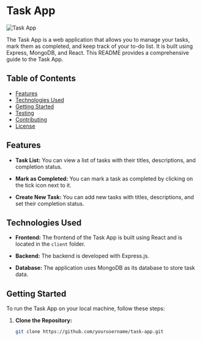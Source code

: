 # Task App

![Task App](task-app-screenshot.png)

The Task App is a web application that allows you to manage your tasks, mark them as completed, and keep track of your to-do list. It is built using Express, MongoDB, and React. This README provides a comprehensive guide to the Task App.

## Table of Contents

- [Features](#features)
- [Technologies Used](#technologies-used)
- [Getting Started](#getting-started)
- [Testing](#testing)
- [Contributing](#contributing)
- [License](#license)

## Features

- **Task List:** You can view a list of tasks with their titles, descriptions, and completion status.

- **Mark as Completed:** You can mark a task as completed by clicking on the tick icon next to it.

- **Create New Task:** You can add new tasks with titles, descriptions, and set their completion status.

## Technologies Used

- **Frontend:** The frontend of the Task App is built using React and is located in the `client` folder.

- **Backend:** The backend is developed with Express.js.

- **Database:** The application uses MongoDB as its database to store task data.

## Getting Started

To run the Task App on your local machine, follow these steps:

1. **Clone the Repository:**

   ```bash
   git clone https://github.com/yourusername/task-app.git
